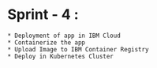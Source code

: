 
# Sprint - 4 :
    * Deployment of app in IBM Cloud
    * Containerize the app
    * Upload Image to IBM Container Registry
    * Deploy in Kubernetes Cluster
    
